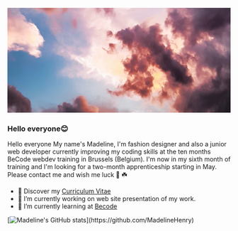 ![Cover](https://github.com/MadelineHenry/MadelineHenry/blob/main/img/cover.jpg)

### Hello everyone:blush:

Hello everyone
My name's Madeline, I'm fashion designer and also a junior web developer currently improving my coding skills at the ten months BeCode webdev training in Brussels (Belgium). I'm now in my sixth month of training and I'm looking for a two-month apprenticeship starting in May. 
Please contact me and wish me luck :crossed_fingers: :shamrock:

- 🔖 Discover my [Curriculum Vitae](https://github.com/MadelineHenry/MadelineHenry/blob/main/img/Curriculum%20Vitae%20-%20Madeline%20Henry%202021%20-%20Web%20dev%20(Fran%C3%A7ais).pdf)
- 🔭 I’m currently working on web site presentation of my work.
- 🌱 I’m currently learning at [Becode](https://becode.org/fr/apprendre/developpeur-web-junior/)


[![Madeline's GitHub stats](https://github-readme-stats.vercel.app/api?username=MadelineHenry&title_color="24292e"icon_color="24292e"text_color="24292e"bg_color="ffffff")](https://github.com/MadelineHenry)
